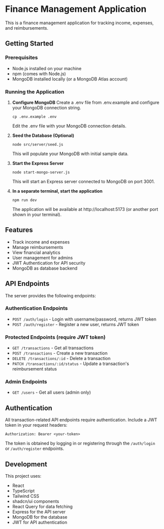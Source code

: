 
# Finance Management Application

This is a finance management application for tracking income, expenses, and reimbursements.

## Getting Started

### Prerequisites
- Node.js installed on your machine
- npm (comes with Node.js)
- MongoDB installed locally (or a MongoDB Atlas account)

### Running the Application

1. **Configure MongoDB**
   Create a .env file from .env.example and configure your MongoDB connection string.
   ```
   cp .env.example .env
   ```
   Edit the .env file with your MongoDB connection details.

2. **Seed the Database (Optional)**
   ```
   node src/server/seed.js
   ```
   This will populate your MongoDB with initial sample data.

3. **Start the Express Server**
   ```
   node start-mongo-server.js
   ```
   This will start an Express server connected to MongoDB on port 3001.

4. **In a separate terminal, start the application**
   ```
   npm run dev
   ```
   The application will be available at http://localhost:5173 (or another port shown in your terminal).

## Features
- Track income and expenses
- Manage reimbursements
- View financial analytics
- User management for admins
- JWT Authentication for API security
- MongoDB as database backend

## API Endpoints

The server provides the following endpoints:

### Authentication Endpoints
- `POST /auth/login` - Login with username/password, returns JWT token
- `POST /auth/register` - Register a new user, returns JWT token

### Protected Endpoints (require JWT token)
- `GET /transactions` - Get all transactions
- `POST /transactions` - Create a new transaction
- `DELETE /transactions/:id` - Delete a transaction
- `PATCH /transactions/:id/status` - Update a transaction's reimbursement status

### Admin Endpoints
- `GET /users` - Get all users (admin only)

## Authentication

All transaction-related API endpoints require authentication. Include a JWT token in your request headers:

```
Authorization: Bearer <your-token>
```

The token is obtained by logging in or registering through the `/auth/login` or `/auth/register` endpoints.

## Development

This project uses:
- React
- TypeScript
- Tailwind CSS
- shadcn/ui components
- React Query for data fetching
- Express for the API server
- MongoDB for the database
- JWT for API authentication
